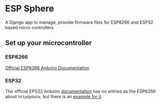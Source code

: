 # ESP Sphere
A Django app to manage, provide firmware files for ESP8266 and ESP32 based micro controllers

## Set up your microcontroller 

### ESP8266

[Official ESP8266 Arduino Documentation](https://arduino-esp8266.readthedocs.io/en/latest/ota_updates/readme.html#advanced-updater)

### ESP32 

The official EPS32 Arduino [documentation](https://docs.espressif.com/projects/arduino-esp32/en/latest/) has no entries as the ESP8266 about `httpUpdate`, but there is an [example for it](https://github.com/espressif/arduino-esp32/blob/master/libraries/HTTPUpdate/examples/httpUpdate/httpUpdate.ino#L74-L76).